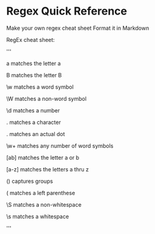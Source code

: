Regex Quick Reference
=====================

Make your own regex cheat sheet
Format it in Markdown


RegEx cheat sheet:

'''

a     matches the letter a

B     matches the letter B

\w    matches a word symbol

\W    matches a non-word symbol

\d    matches a number

.     matches a character

\.    matches an actual dot

\w+   matches any number of word symbols

[ab]  matches the letter a or b

[a-z] matches the letters a thru z

()    captures groups

\(    matches a left parenthese

\S	  matches a non-whitespace

\s	  matches a whitespace

'''


